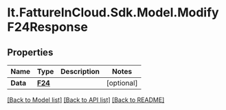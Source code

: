 # It.FattureInCloud.Sdk.Model.ModifyF24Response

## Properties

Name | Type | Description | Notes
------------ | ------------- | ------------- | -------------
**Data** | [**F24**](F24.md) |  | [optional] 

[[Back to Model list]](../README.md#documentation-for-models) [[Back to API list]](../README.md#documentation-for-api-endpoints) [[Back to README]](../README.md)

